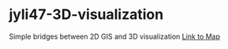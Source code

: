 # jyli47-3D-visualization
Simple bridges between 2D GIS and 3D visualization
[Link to Map](https://)
